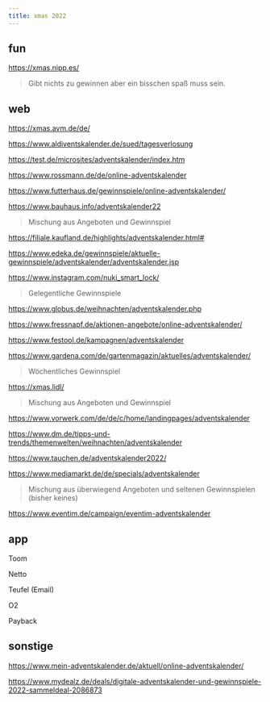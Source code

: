 ```yaml
---
title: xmas 2022
---
```

## fun  

https://xmas.nipp.es/  
> Gibt nichts zu gewinnen aber ein bisschen spaß muss sein.  

## web 

https://xmas.avm.de/de/

https://www.aldiventskalender.de/sued/tagesverlosung

https://test.de/microsites/adventskalender/index.htm

https://www.rossmann.de/de/online-adventskalender

https://www.futterhaus.de/gewinnspiele/online-adventskalender/

https://www.bauhaus.info/adventskalender22
> Mischung aus Angeboten und Gewinnspiel

https://filiale.kaufland.de/highlights/adventskalender.html#

https://www.edeka.de/gewinnspiele/aktuelle-gewinnspiele/adventskalender/adventskalender.jsp

https://www.instagram.com/nuki_smart_lock/
> Gelegentliche Gewinnspiele 

https://www.globus.de/weihnachten/adventskalender.php

https://www.fressnapf.de/aktionen-angebote/online-adventskalender/

https://www.festool.de/kampagnen/adventskalender

https://www.gardena.com/de/gartenmagazin/aktuelles/adventskalender/
> Wöchentliches Gewinnspiel

https://xmas.lidl/
> Mischung aus Angeboten und Gewinnspiel

https://www.vorwerk.com/de/de/c/home/landingpages/adventskalender

https://www.dm.de/tipps-und-trends/themenwelten/weihnachten/adventskalender

https://www.tauchen.de/adventskalender2022/

https://www.mediamarkt.de/de/specials/adventskalender
> Mischung aus überwiegend Angeboten und seltenen Gewinnspielen (bisher keines)

https://www.eventim.de/campaign/eventim-adventskalender



## app

Toom

Netto

Teufel (Email)

O2

Payback


## sonstige

https://www.mein-adventskalender.de/aktuell/online-adventskalender/

https://www.mydealz.de/deals/digitale-adventskalender-und-gewinnspiele-2022-sammeldeal-2086873
